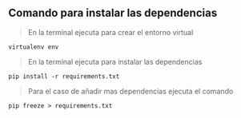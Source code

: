## Comando para instalar las dependencias 
> En la terminal ejecuta para crear el entorno virtual
```
virtualenv env
```

> En la terminal ejecuta para instalar las dependencias
```
pip install -r requirements.txt
```

> Para el caso de añadir mas dependencias ejecuta el comando
```
pip freeze > requirements.txt
```